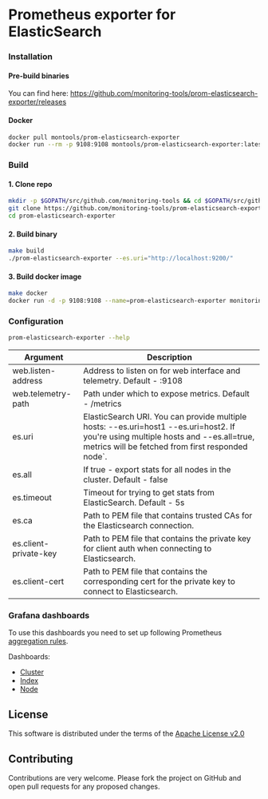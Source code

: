 # Prometheus exporter for ElasticSearch

### Installation

#### Pre-build binaries

You can find here: https://github.com/monitoring-tools/prom-elasticsearch-exporter/releases

#### Docker

```bash
docker pull montools/prom-elasticsearch-exporter
docker run --rm -p 9108:9108 montools/prom-elasticsearch-exporter:latest
```

### Build

#### 1. Clone repo

```bash
mkdir -p $GOPATH/src/github.com/monitoring-tools && cd $GOPATH/src/github.com/monitoring-tools
git clone https://github.com/monitoring-tools/prom-elasticsearch-exporter.git
cd prom-elasticsearch-exporter
```

#### 2. Build binary

```bash
make build
./prom-elasticsearch-exporter --es.uri="http://localhost:9200/"
```

#### 3. Build docker image

```bash
make docker
docker run -d -p 9108:9108 --name=prom-elasticsearch-exporter monitoring-tools/prom-elasticsearch-exporter:1.0.0 --es.uri="http://localhost.iddc:9200/"
```

### Configuration

```bash
prom-elasticsearch-exporter --help
```

| Argument              | Description |
| --------              | ----------- |
| web.listen-address    | Address to listen on for web interface and telemetry. Default - :9108 |
| web.telemetry-path    | Path under which to expose metrics. Default - /metrics |
| es.uri                | ElasticSearch URI. You can provide multiple hosts: --es.uri=host1 --es.uri=host2. If you're using multiple hosts and --es.all=true, metrics will be fetched from first responded node`.
| es.all                | If true - export stats for all nodes in the cluster. Default - false
| es.timeout            | Timeout for trying to get stats from ElasticSearch. Default - 5s |
| es.ca                 | Path to PEM file that contains trusted CAs for the Elasticsearch connection.
| es.client-private-key | Path to PEM file that contains the private key for client auth when connecting to Elasticsearch.
| es.client-cert        | Path to PEM file that contains the corresponding cert for the private key to connect to Elasticsearch.

### Grafana dashboards

To use this dashboards you need to set up following Prometheus [aggregation rules](examples/prometheus.rules).

Dashboards:
- [Cluster](examples/grafana-dashboard-cluster.json)
- [Index](examples/grafana-dashboard-index.json)
- [Node](examples/grafana-dashboard-node.json)

## License

This software is distributed under the terms of the [Apache License v2.0](LICENSE)

## Contributing

Contributions are very welcome.
Please fork the project on GitHub and open pull requests for any proposed changes.
